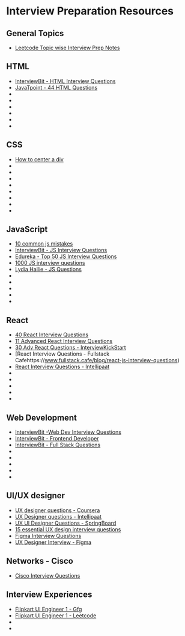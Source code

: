 # Interview Preparation Resources

## General Topics

- [Leetcode Topic wise Interview Prep Notes](https://leetcode.com/discuss/study-guide/1098600/topics-which-you-cant-skip-interview-preparation-study-plan-using-leetcode)

## HTML

- [InterviewBit - HTML Interview Questions](https://www.interviewbit.com/html-interview-questions/)
- [JavaTpoint - 44 HTML Questions](https://www.javatpoint.com/html-interview-questions)
- []()
- []()
- []()
- []()
- []()
- []()

## CSS

- [How to center a div](https://www-freecodecamp-org.cdn.ampproject.org/c/s/www.freecodecamp.org/news/how-to-center-anything-with-css-align-a-div-text-and-more/amp/)
- []()
- []()
- []()
- []()
- []()
- []()
- []()
- []()

## JavaScript

- [10 common js mistakes](https://www.toptal.com/javascript/10-most-common-javascript-mistakes)
- [InterviewBit - JS Interview Questions](https://www.interviewbit.com/javascript-interview-questions/)
- [Edureka - Top 50 JS Interview Questions](https://www.edureka.co/blog/interview-questions/javascript-interview-questions/)
- [1000 JS interview questions](https://github.com/sudheerj/javascript-interview-questions)
- [Lydia Hallie - JS Questions](https://github.com/lydiahallie/javascript-questions)
- []()
- []()
- []()
- []()
- []()

## React

- [40 React Interview Questions](https://www.simplilearn.com/tutorials/reactjs-tutorial/reactjs-interview-questions)
- [11 Advanced React Interview Questions](https://dev.to/ruppysuppy/11-advanced-react-interview-questions-you-should-absolutely-know-with-detailed-answers-1n05)
- [30 Adv React Questions - InterviewKickStart](https://www.interviewkickstart.com/interview-questions/advanced-reactjs-interview-questions)
- [React Interview Questions - Fullstack Cafehttps://www.fullstack.cafe/blog/react-js-interview-questions)
- [React Interview Questions - Intellipaat](https://intellipaat.com/blog/interview-question/react-interview-questions/)
- []()
- []()
- []()
- []()
- []()

## Web Development

- [InterviewBit -Web Dev Interview Questions](https://www.interviewbit.com/web-developer-interview-questions/)
- [InterviewBit - Frontend Developer](https://www.interviewbit.com/front-end-developer-interview-questions/)
- [InterviewBit - Full Stack Questions](https://www.interviewbit.com/full-stack-developer-interview-questions/)
- []()
- []()
- []()
- []()
- []()

## UI/UX designer

- [UX designer questions - Coursera](https://www.coursera.org/articles/ux-designer-interview-questions-and-answers)
- [UX Designer questions - Intellipaat](https://intellipaat.com/blog/interview-question/ux-designer-interview-questions/)
- [UX UI Designer Questions - SpringBoard](https://www.springboard.com/blog/design/ux-design-interview-questions/)
- [15 essential UX design interview questions](https://www.toptal.com/designers/ux/interview-questions)
- [Figma Interview Questions](https://www.techgeeknext.com/ui/figma-interview-questions)
- [UX Designer Interview - Figma](https://www.figma.com/community/file/1106150358228719221)

## Networks - Cisco

- [Cisco Interview Questions](https://unstop.com/blog/cisco-interview-questions/amp)

## Interview Experiences

- [Flipkart UI Engineer 1 - Gfg](https://www.geeksforgeeks.org/flipkart-interview-experience-for-ui-engineer-i/)
- [Flipkart UI Engineer 1 - Leetcode](https://leetcode.com/discuss/interview-experience/1734735/flipkart-ui-engineer-1-bangalore-dec-2021-offer)
- []()
- []()


